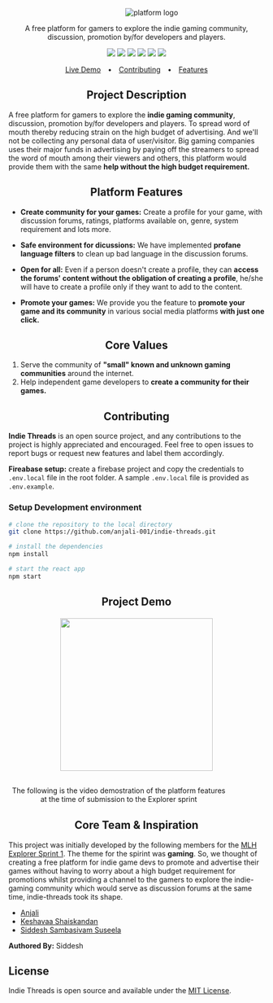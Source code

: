 <p align="center">
    <img style="margin: 0 0 0 60px" src="./assets/logo.svg" alt="platform logo"/>
</p>

<p align="center">
A free platform for gamers to explore the indie gaming community, discussion, promotion by/for developers and players.
</p>


<p align="center">
  <img src="https://camo.githubusercontent.com/fff9737fa823a9c62e19a8f3a3a8f6e3268a310164027b4707ac038ef77556d0/68747470733a2f2f696d672e736869656c64732e696f2f62616467652f52656163742532302d2532333631444146422e7376673f267374796c653d666f722d7468652d6261646765266c6f676f3d5265616374266c6f676f436f6c6f723d7768697465"/>
  <img src="https://camo.githubusercontent.com/2efe24dd702eb49b97c4be01880911b922d5b46bfdf22d64daaafe7fa71332a5/68747470733a2f2f696d672e736869656c64732e696f2f62616467652f52656163745f526f757465722532302d2532334341343234352e7376673f267374796c653d666f722d7468652d6261646765266c6f676f3d5265616374253230526f75746572266c6f676f436f6c6f723d7768697465"/>
  <img src="https://camo.githubusercontent.com/53401eae88745253d3df5b8283be4ac7e93414a180133a86e0aa968af0356e10/68747470733a2f2f696d672e736869656c64732e696f2f62616467652f46697265626173652532302d2532334646434132382e7376673f267374796c653d666f722d7468652d6261646765266c6f676f3d4669726562617365266c6f676f436f6c6f723d7768697465"/>  
  <img src="https://camo.githubusercontent.com/caf9d3251680e742d78d1caf78b151140a3498a8cbd6b0877246c1f5217743fc/68747470733a2f2f696d672e736869656c64732e696f2f62616467652f4669676d612532302d2532334632344531452e7376673f267374796c653d666f722d7468652d6261646765266c6f676f3d4669676d61266c6f676f436f6c6f723d7768697465"/>
  <img src="https://camo.githubusercontent.com/3893ab784381af7c0095a743c77f6ff207bce0951462a56b6db0c3fe6c8a52c2/68747470733a2f2f696d672e736869656c64732e696f2f62616467652f4e65746c6966792532302d2532333030433742372e7376673f267374796c653d666f722d7468652d6261646765266c6f676f3d4e65746c696679266c6f676f436f6c6f723d7768697465"/>
  <img src="https://camo.githubusercontent.com/3dbcfa4997505c80ef928681b291d33ecfac2dabf563eb742bb3e269a5af909c/68747470733a2f2f696d672e736869656c64732e696f2f6769746875622f6c6963656e73652f496c65726961796f2f6d61726b646f776e2d6261646765733f7374796c653d666f722d7468652d6261646765"/>
</p>

<p align="center">
  <a style="padding: 0 10px;" target="#" href="https://indie-threads.netlify.app/">Live Demo</a> • 
  <a style="padding: 0 10px;" href="#contributing">Contributing</a> • 
  <a style="padding: 0 10px;" href="#features">Features</a>
</p>



<h2 align="center" style="font-weight:bold">Project Description</h2>

A free platform for gamers to explore the **indie gaming community**, discussion, promotion by/for developers and players. To spread word of mouth thereby reducing strain on the high budget of advertising. And we'll not be collecting any personal data of user/visitor. Big gaming companies uses their major funds in advertising by paying off the streamers to spread the word of mouth among their viewers and others, this platform would provide them with the same **help without the high budget requirement.**

<h2 align="center" style="font-weight:bold" id="features">Platform Features</h2>

- **Create community for your games:** Create a profile for your game, with discussion forums, ratings, platforms available on, genre, system requirement and lots more.

- **Safe environment for dicussions:** We have implemented **profane language filters** to clean up bad language in the discussion forums.

- **Open for all:** Even if a person doesn't create a profile, they can **access the forums' content without the obligation of creating a profile**, he/she will have to create a profile only if they want to add to the content.

- **Promote your games:** We provide you the feature to **promote your game and its community** in various social media platforms **with just one click.**

<h2 align="center" style="font-weight:bold">Core Values</h2>

1. Serve the community of **"small" known and unknown gaming communities** around the internet.
2. Help independent game developers to **create a community for their games.**

<h2 align="center" style="font-weight:bold" id="contributing">Contributing</h2>

**Indie Threads** is an open source project, and any contributions to the project is highly appreciated and encouraged. Feel free to open issues to report bugs or request new features and label them accordingly.

**Fireabase setup:** create a firebase project and copy the credentials to `.env.local` file in the root folder. A sample `.env.local` file is provided as `.env.example`.

<h3 style="font-weight:bold">Setup Development environment</h3>

```bash
# clone the repository to the local directory
git clone https://github.com/anjali-001/indie-threads.git

# install the dependencies
npm install

# start the react app
npm start
```

<h2 align="center" style="font-weight:bold" id="contributing">Project Demo</h2>

<p align="center" style="margin: 20px 0 30px 0">

  <a href="http://www.youtube.com/watch?v=hEmpHsZgTJo" target="#">
    <img src="./assets/video.png" style="width:300px">
  </a>
</p>  

<p align="center" style="margin: 0 70px 30px 0">
The following is the video demostration of the platform features at the time of submission to the Explorer sprint 
</p>

<h2 align="center" style="font-weight:bold" id="contributing">Core Team & Inspiration</h2>

This project was initially developed by the following members for the [MLH Explorer Sprint 1](https://devpost.com/software/indie-threads?ref_content=user-portfolio&ref_feature=in_progress). The theme for the spirint was **gaming**. So, we thought of creating a free platform for indie game devs to promote and advertise their games without having to worry about a high budget requirement for promotions whilst providing a channel to the gamers to explore the indie-gaming community which would serve as discussion forums at the same time, indie-threads took its shape.

- [Anjali](https://github.com/anjali-001)
- [Keshavaa Shaiskandan](https://github.com/skeshavaa)
- [Siddesh Sambasivam Suseela](https://github.com/SiddeshSambasivam)

**Authored By:** Siddesh

<h2 align="left" style="font-weight:bold" id="contributing">License</h2>

Indie Threads is open source and available under the [MIT License](LICENSE).
